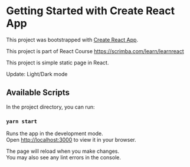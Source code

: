 # Getting Started with Create React App


This project was bootstrapped with [Create React App](https://github.com/facebook/create-react-app).

This project is part of React Course https://scrimba.com/learn/learnreact

This project is simple static page in React. 

Update: Light/Dark mode


## Available Scripts

In the project directory, you can run:

### `yarn start`

Runs the app in the development mode.\
Open [http://localhost:3000](http://localhost:3000) to view it in your browser.

The page will reload when you make changes.\
You may also see any lint errors in the console.